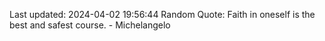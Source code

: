 Last updated: 2024-04-02 19:56:44
Random Quote: Faith in oneself is the best and safest course. - Michelangelo
